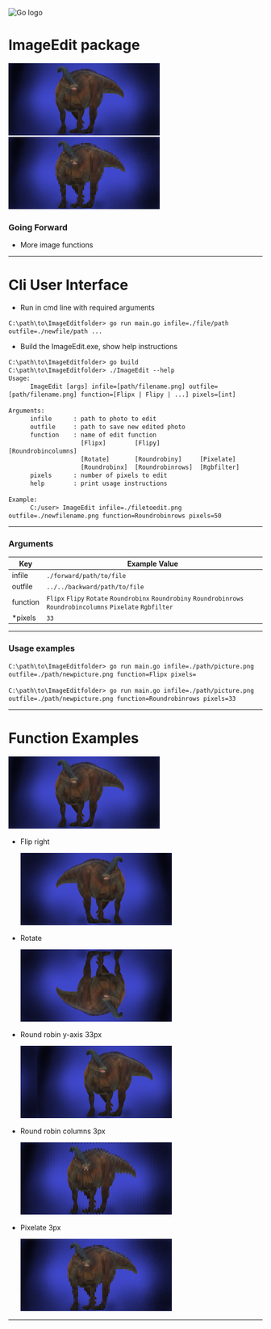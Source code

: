 ![Go logo](https://go.dev/images/go-logo-blue.svg)

# ImageEdit package
![dino] ![dinoPIX]

### Going Forward
- More image functions
---
# Cli User Interface
- Run in cmd line with required arguments
~~~
C:\path\to\ImageEditfolder> go run main.go infile=./file/path outfile=./newfile/path ...
~~~
- Build the ImageEdit.exe, show help instructions
~~~
C:\path\to\ImageEditfolder> go build
C:\path\to\ImageEditfolder> ./ImageEdit --help
Usage:
      ImageEdit [args] infile=[path/filename.png] outfile=[path/filename.png] function=[Flipx | Flipy | ...] pixels=[int]

Arguments:
      infile      : path to photo to edit
      outfile     : path to save new edited photo
      function    : name of edit function
                    [Flipx]        [Flipy]           [Roundrobincolumns]
                    [Rotate]       [Roundrobiny]     [Pixelate]
                    [Roundrobinx]  [Roundrobinrows]  [Rgbfilter]
      pixels      : number of pixels to edit
      help        : print usage instructions

Example:
      C:/user> ImageEdit infile=./filetoedit.png outfile=./newfilename.png function=Roundrobinrows pixels=50
~~~
---
### Arguments
| Key | Example Value |
|-|-|
| infile | `./forward/path/to/file` |
| outfile | `../../backward/path/to/file` |
| function| `Flipx` `Flipy` `Rotate` `Roundrobinx` `Roundrobiny` `Roundrobinrows` `Roundrobincolumns` `Pixelate` `Rgbfilter`|
| *pixels | `33`|
---
### Usage examples
~~~
C:\path\to\ImageEditfolder> go run main.go infile=./path/picture.png outfile=./path/newpicture.png function=Flipx pixels=

C:\path\to\ImageEditfolder> go run main.go infile=./path/picture.png outfile=./path/newpicture.png function=Roundrobinrows pixels=33
~~~
---
# Function Examples

  ![dino]

- Flip right

  ![dinoFY]

- Rotate

  ![dinoFXY]

- Round robin y-axis 33px

  ![dinoRRY]

- Round robin columns 3px

  ![dinoRRC]

- Pixelate 3px

  ![dinoPIX]

---

[dino]:./assets/dino.png
[dinoFX]:./assets/flip/dinoFX.png
[dinoFY]:./assets/flip/dinoFY.png
[dinoRRX]:./assets/roundrobin/dinoRRX.png
[dinoRRY]:./assets/roundrobin/dinoRRY.png
[dinoRRR]:./assets/roundrobin/dinoRRR.png
[dinoRRC]:./assets/roundrobin/dinoRRC.png
[dinoFXY]:./assets/flip/dinoFXY.png
[dinoPIX]:./assets/pixelate/dinoPIX.png

